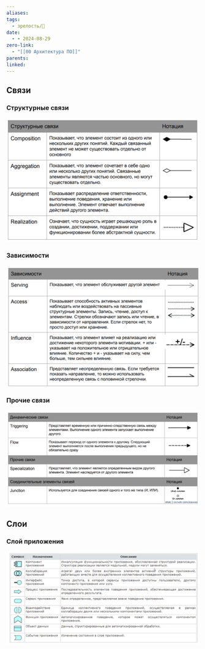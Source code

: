 ```yaml
---
aliases: 
tags:
  - зрелость/🌱
date:
  - - 2024-08-29
zero-link:
  - "[[00 Архитектура ПО]]"
parents: 
linked:
---
```

## Связи
### Структурные связи
![](meta/files/Pasted%20image%2020240829105426.png)
### Зависимости
![](meta/files/Pasted%20image%2020240829105444.png)
### Прочие связи
![](meta/files/Pasted%20image%2020240829105501.png)

## Слои
### Слой приложения
![](meta/files/Pasted%20image%2020240829113934.png)